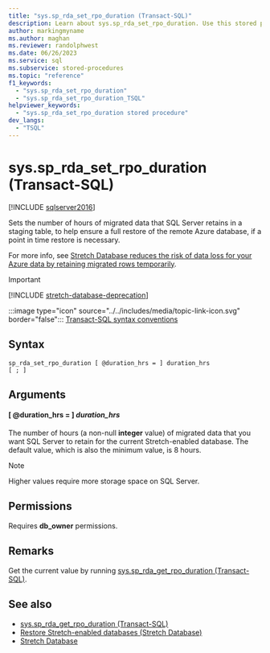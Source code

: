 ```yaml
---
title: "sys.sp_rda_set_rpo_duration (Transact-SQL)"
description: Learn about sys.sp_rda_set_rpo_duration. Use this stored procedure to set the number of hours of migrated data that SQL Server retains in a staging table.
author: markingmyname
ms.author: maghan
ms.reviewer: randolphwest
ms.date: 06/26/2023
ms.service: sql
ms.subservice: stored-procedures
ms.topic: "reference"
f1_keywords:
  - "sys.sp_rda_set_rpo_duration"
  - "sys.sp_rda_set_rpo_duration_TSQL"
helpviewer_keywords:
  - "sys.sp_rda_set_rpo_duration stored procedure"
dev_langs:
  - "TSQL"
---
```

# sys.sp_rda_set_rpo_duration (Transact-SQL)

[!INCLUDE [sqlserver2016](../../includes/applies-to-version/sqlserver2016.md)]

Sets the number of hours of migrated data that SQL Server retains in a staging table, to help ensure a full restore of the remote Azure database, if a point in time restore is necessary.

For more info, see [Stretch Database reduces the risk of data loss for your Azure data by retaining migrated rows temporarily](../../sql-server/stretch-database/backup-stretch-enabled-databases-stretch-database.md#stretchRPO).

> [!IMPORTANT]  
> [!INCLUDE [stretch-database-deprecation](../../includes/stretch-database-deprecation.md)]

:::image type="icon" source="../../includes/media/topic-link-icon.svg" border="false"::: [Transact-SQL syntax conventions](../../t-sql/language-elements/transact-sql-syntax-conventions-transact-sql.md)

## Syntax

```syntaxsql
sp_rda_set_rpo_duration [ @duration_hrs = ] duration_hrs
[ ; ]
```

## Arguments

#### [ @duration_hrs = ] *duration_hrs*

The number of hours (a non-null **integer** value) of migrated data that you want SQL Server to retain for the current Stretch-enabled database. The default value, which is also the minimum value, is 8 hours.

> [!NOTE]  
> Higher values require more storage space on SQL Server.

## Permissions

Requires **db_owner** permissions.

## Remarks

Get the current value by running [sys.sp_rda_get_rpo_duration (Transact-SQL)](sys-sp-rda-get-rpo-duration-transact-sql.md).

## See also

- [sys.sp_rda_get_rpo_duration (Transact-SQL)](sys-sp-rda-get-rpo-duration-transact-sql.md)
- [Restore Stretch-enabled databases (Stretch Database)](../../sql-server/stretch-database/restore-stretch-enabled-databases-stretch-database.md)
- [Stretch Database](../../sql-server/stretch-database/stretch-database.md)
